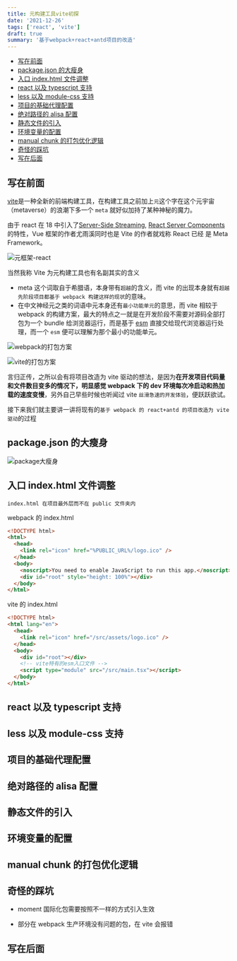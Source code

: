 ```yaml
---
title: 元构建工具vite初探
date: '2021-12-26'
tags: ['react', 'vite']
draft: true
summary: '基于webpack+react+antd项目的改造'
---
```


- [写在前面](#写在前面)
- [package.json 的大瘦身](#packagejson-的大瘦身)
- [入口 index.html 文件调整](#入口indexhtml文件调整)
- [react 以及 typescript 支持](#react以及typescript支持)
- [less 以及 module-css 支持](#less以及module-css支持)
- [项目的基础代理配置](#项目的基础代理配置)
- [绝对路径的 alisa 配置](#绝对路径的alisa配置)
- [静态文件的引入](#静态文件的引入)
- [环境变量的配置](#环境变量的配置)
- [manual chunk 的打包优化逻辑](#manual-chunk的打包优化逻辑)
- [奇怪的踩坑](#奇怪的踩坑)
- [写在后面](#写在后面)

## 写在前面

[vite](https://cn.vitejs.dev/)是一种全新的前端构建工具，在构建工具之前加上`元`这个字在这个元宇宙（metaverse）的浪潮下多一个 `meta` 就好似加持了某种神秘的魔力。

由于 react 在 18 中引入了[Server-Side Streaming](https://nextjs.org/blog/next-12#server-side-streaming), [React Server Components](https://nextjs.org/blog/next-12#react-server-components) 的特性，Vue 框架的作者尤雨溪同时也是 Vite 的作者就戏称 React 已经
是 Meta Framework。

![元框架-react](/static/images/react-meta.jpg)

当然我称 Vite 为元构建工具也有名副其实的含义

- meta 这个词取自于希腊语，本身带有`超越`的含义，而 vite 的出现本身就有`超越先阶段项目都基于 webpack 构建这样的现状`的意味。
- 在中文神经元之类的词语中元本身还有`最小功能单元`的意思，而 vite 相较于 webpack 的构建方案，最大的特点之一就是在开发阶段不需要对源码全部打包为一个 bundle 给浏览器运行，而是基于 [esm](https://nodejs.org/api/esm.html) 直接交给现代浏览器运行处理，而一个 `esm` 便可以理解为那个最小的功能单元。

![webpack的打包方案](/static/images/bundler.37740380.png)

![vite的打包方案](/static/images/esm.3070012d.png)

言归正传，之所以会有将项目改造为 vite 驱动的想法，是因为**在开发项目代码量和文件数目变多的情况下，明显感觉 webpack 下的 dev 环境每次冷启动和热加载的速度变慢**，另外自己早些时候也听闻过 vite `丝滑急速的开发体验`，便跃跃欲试。

接下来我们就主要讲一讲将现有的`基于 webpack 的 react+antd 的项目改造为 vite 驱动`的过程

## package.json 的大瘦身

![package大瘦身](/static/images/slim-package.jpeg)

## 入口 index.html 文件调整

`index.html 在项目最外层而不在 public 文件夹内`

webpack 的 index.html

```html
<!DOCTYPE html>
<html>
  <head>
    <link rel="icon" href="%PUBLIC_URL%/logo.ico" />
  </head>
  <body>
    <noscript>You need to enable JavaScript to run this app.</noscript>
    <div id="root" style="height: 100%"></div>
  </body>
</html>
```

vite 的 index.html

```html
<!DOCTYPE html>
<html lang="en">
  <head>
    <link rel="icon" href="/src/assets/logo.ico" />
  </head>
  <body>
    <div id="root"></div>
    <!-- vite特有的esm入口文件 -->
    <script type="module" src="/src/main.tsx"></script>
  </body>
</html>
```

## react 以及 typescript 支持

## less 以及 module-css 支持

## 项目的基础代理配置

## 绝对路径的 alisa 配置

## 静态文件的引入

## 环境变量的配置

## manual chunk 的打包优化逻辑

## 奇怪的踩坑

- moment 国际化包需要按照不一样的方式引入生效

- 部分在 webpack 生产环境没有问题的包，在 vite 会报错

## 写在后面
